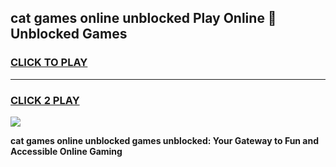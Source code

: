 
## cat games online unblocked Play Online 👋 Unblocked Games
<h3>
<a href="https://premium.freeplayer.one?title=cat_games_online_unblocked&ref=19F">CLICK TO PLAY</a></h3>
<hr>

<h3>
<a href="https://premium.freeplayer.one?title=cat_games_online_unblocked&ref=19F">CLICK 2 PLAY</a>
  
</h3>

<a href="https://premium.freeplayer.one?title=cat_games_online_unblocked&ref=19F"><img src="https://clearcache.store/games.png"></a>


**cat games online unblocked games unblocked: Your Gateway to Fun and Accessible Online Gaming**

